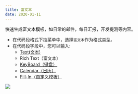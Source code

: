 ```yaml
---
title: 富文本
date: 2020-01-11
---
```


快速生成富文本模板，如日常的邮件，每日汇报，开发提测等内容。

- 在代码段格式下拉菜单中，选择`富文本`作为格式类型。
- 在代码段字段中，您可以输入:
  - [Text(文本)](/views/advance/text-and-script.html)
  - Rich Text（富文本）
  - [KeyBoard（键盘）](/views/advance/keyboard.html)
  - [Calendar（日历）](/views/advance/calendar.html)
  - [Fill-In（自定义模板）](/views/advance/fill-in.html)

![](http://oss.codeexpander.com/i/rich-text-ui.png)